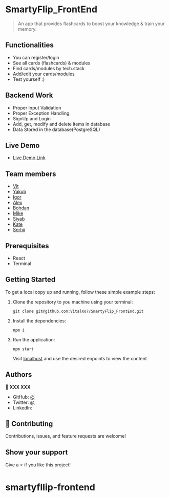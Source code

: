 # SmartyFlip_FrontEnd

> An app that provides flashcards to boost your knowledge & train your memory.

## Functionalities

- You can register/login
- See all cards (flashcards) & modules
- Find cards/modules by tech.stack
- Add/edit your cards/modules
- Test yourself :)

## Backend Work

- Proper Input Validation
- Proper Exception Handling
- SignUp and Login
- Add, get, modify and delete items in database
- Data Stored in the database(PostgreSQL)

## Live Demo

<!-- https:// -->

- [Live Demo Link](https://)

## Team members

- [Vit](https://github.com/)
- [Yakub](https://github.com/)
- [Igor](https://github.com/)
- [Alex](https://github.com/)
- [Bohdan](https://github.com/)
- [Mike](https://github.com/)
- [Siyab](https://github.com/)
- [Kate](https://github.com/)
- [Serhii](https://github.com/)

## Prerequisites

- React
- Terminal

<!-- ## Tech Stacks

- Java Core
- Spring Data JPA
- Spring Boot
- Hibernate
- PostgreSQL -->

## Getting Started

To get a local copy up and running, follow these simple example steps:

1. Clone the repository to you machine using your terminal:
   ```
   git clone git@github.com:VitalKo7/SmartyFlip_FrontEnd.git
   ```
2. Install the dependencies:
   ```
   npm i
   ```
3. Run the application:
   ```
   npm start
   ```
   Visit [localhost](http://localhost:5173/) and use the desired enpoints to view the content

## Authors

👤 **XXX XXX**

- GitHub: [@](https://github.com/)
- Twitter: [@](https://twitter.com/)
- LinkedIn: [ ](https://www.linkedin.com/in//)

<!-- 👤 **XXX XXX**

- GitHub: [@](https://github.com/)
- Twitter: [@](https://twitter.com/)
- LinkedIn: [ ](https://www.linkedin.com/in//) -->

## 🤝 Contributing

Contributions, issues, and feature requests are welcome!

## Show your support

Give a ⭐️ if you like this project!
# smartyfllip-frontend
